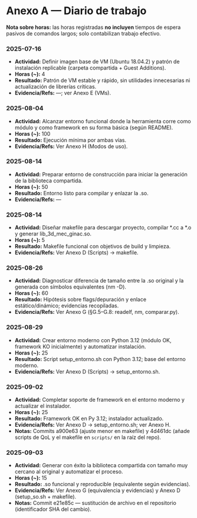 # Anexo A — Diario de trabajo

 **Nota sobre horas:** las horas registradas **no incluyen** tiempos de espera pasivos de comandos largos; solo contabilizan trabajo efectivo.

### 2025-07-16
- **Actividad:** Definir imagen base de VM (Ubuntu 18.04.2) y patrón de instalación replicable (carpeta compartida + Guest Additions).
- **Horas (~):** 4
- **Resultado:** Patrón de VM estable y rápido, sin utilidades innecesarias ni actualización de librerías críticas.
- **Evidencia/Refs:** —; ver Anexo E (VMs).

### 2025-08-04
- **Actividad:** Alcanzar entorno funcional donde la herramienta corre como módulo y como framework en su forma básica (según README).
- **Horas (~):** 100
- **Resultado:** Ejecución mínima por ambas vías.
- **Evidencia/Refs:** Ver Anexo H (Modos de uso).

### 2025-08-14
- **Actividad:** Preparar entorno de construcción para iniciar la generación de la biblioteca compartida.
- **Horas (~):** 50
- **Resultado:** Entorno listo para compilar y enlazar la .so.
- **Evidencia/Refs:** —

### 2025-08-14
- **Actividad:** Diseñar makefile para descargar proyecto, compilar *.cc a *.o y generar lib_3d_mec_ginac.so.
- **Horas (~):** 5
- **Resultado:** Makefile funcional con objetivos de build y limpieza.
- **Evidencia/Refs:** Ver Anexo D (Scripts) → makefile.

### 2025-08-26
- **Actividad:** Diagnosticar diferencia de tamaño entre la .so original y la generada con símbolos equivalentes (nm -D).
- **Horas (~):** 60
- **Resultado:** Hipótesis sobre flags/depuración y enlace estático/dinámico; evidencias recopiladas.
- **Evidencia/Refs:** Ver Anexo G (§G.5–G.8: readelf, nm, comparar.py).

### 2025-08-29
- **Actividad:** Crear entorno moderno con Python 3.12 (módulo OK, framework KO inicialmente) y automatizar instalación.
- **Horas (~):** 25
- **Resultado:** Script setup_entorno.sh con Python 3.12; base del entorno moderno.
- **Evidencia/Refs:** Ver Anexo D (Scripts) → setup_entorno.sh.

### 2025-09-02
- **Actividad:** Completar soporte de framework en el entorno moderno y actualizar el instalador.
- **Horas (~):** 25
- **Resultado:** Framework OK en Py 3.12; instalador actualizado.
- **Evidencia/Refs:** Ver Anexo D → setup_entorno.sh; ver Anexo H.
- **Notas:** Commits a900e63 (ajuste menor en makefile) y 4d461dc (añade scripts de QoL y el makefile en `scripts/` en la raíz del repo).

### 2025-09-03
- **Actividad:** Generar con éxito la biblioteca compartida con tamaño muy cercano al original y automatizar el proceso.
- **Horas (~):** 15
- **Resultado:** .so funcional y reproducible (equivalente según evidencias).
- **Evidencia/Refs:** Ver Anexo G (equivalencia y evidencias) y Anexo D (setup_so.sh + makefile).
- **Notas:** Commit e21e85c — sustitución de archivo en el repositorio (identificador SHA del cambio).

